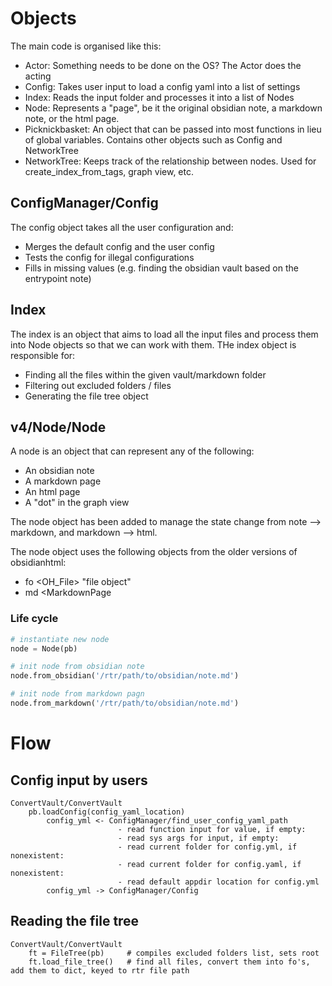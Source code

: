 

# Objects
The main code is organised like this:

- Actor: Something needs to be done on the OS? The Actor does the acting
- Config: Takes user input to load a config yaml into a list of settings
- Index: Reads the input folder and processes it into a list of Nodes
- Node: Represents a "page", be it the original obsidian note, a markdown note, or the html page.
- Picknickbasket: An object that can be passed into most functions in lieu of global variables. Contains other objects such as Config and NetworkTree
- NetworkTree: Keeps track of the relationship between nodes. Used for create_index_from_tags, graph view, etc.

## ConfigManager/Config
The config object takes all the user configuration and:

- Merges the default config and the user config
- Tests the config for illegal configurations
- Fills in missing values (e.g. finding the obsidian vault based on the entrypoint note)

## Index
The index is an object that aims to load all the input files and process them into Node objects so that we can work with them.
THe index object is responsible for:

- Finding all the files within the given vault/markdown folder
- Filtering out excluded folders / files
- Generating the file tree object

## v4/Node/Node
A node is an object that can represent any of the following:

- An obsidian note
- A markdown page
- An html page
- A "dot" in the graph view

The node object has been added to manage the state change from note --> markdown, and markdown --> html.

The node object uses the following objects from the older versions of obsidianhtml:

- fo <OH_File> "file object"
- md <MarkdownPage 


### Life cycle
``` python
# instantiate new node
node = Node(pb)

# init node from obsidian note
node.from_obsidian('/rtr/path/to/obsidian/note.md')

# init node from markdown pagn
node.from_markdown('/rtr/path/to/obsidian/note.md')

```

# Flow
## Config input by users
```
ConvertVault/ConvertVault
    pb.loadConfig(config_yaml_location)
        config_yml <- ConfigManager/find_user_config_yaml_path
                        - read function input for value, if empty:
                        - read sys args for input, if empty:
                        - read current folder for config.yml, if nonexistent:
                        - read current folder for config.yaml, if nonexistent:
                        - read default appdir location for config.yml
        config_yml -> ConfigManager/Config
```

## Reading the file tree
```
ConvertVault/ConvertVault
    ft = FileTree(pb)     # compiles excluded folders list, sets root
    ft.load_file_tree()   # find all files, convert them into fo's, add them to dict, keyed to rtr file path  